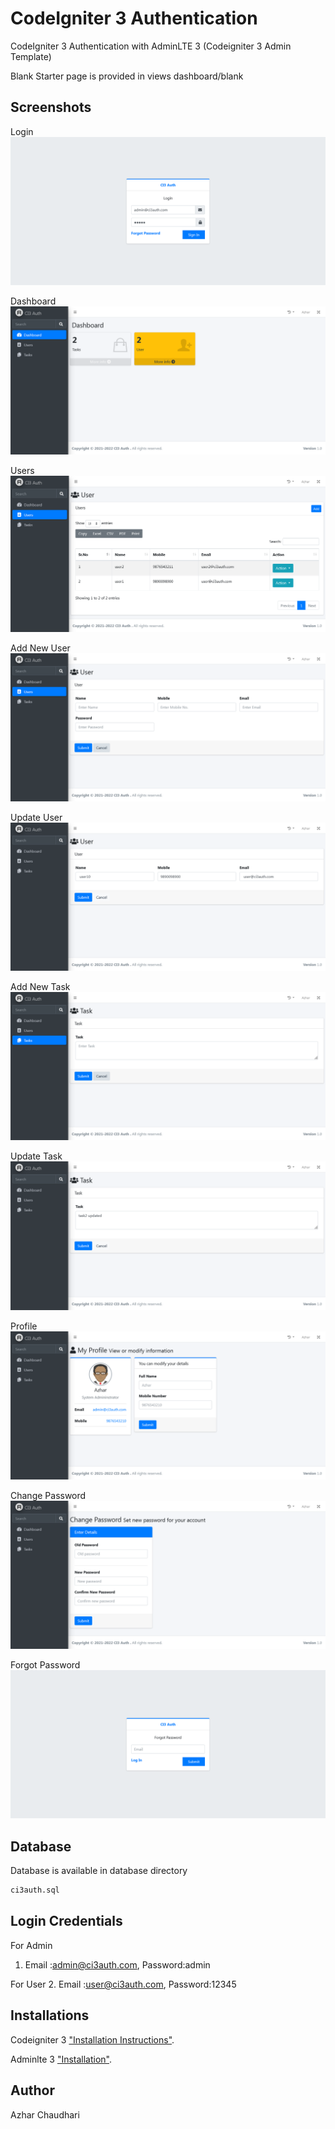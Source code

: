# CodeIgniter 3 Authentication 
CodeIgniter 3 Authentication with AdminLTE 3 (Codeigniter 3 Admin Template)


Blank Starter page is provided in views
dashboard/blank

## Screenshots
Login
![CI3 Auth -Login](screenshots/login.png)

Dashboard
![CI3 Auth -Dashboard](screenshots/dashboard.png)

Users
![CI3 Auth -Users](screenshots/user.png)

Add New User
![CI3 Auth -Add New User](screenshots/new_user.png)

Update User
![CI3 Auth -Update User](screenshots/edit_user.png)

Add New Task
![CI3 Auth -Add New Task](screenshots/new_task.png)

Update Task
![CI3 Auth -Update Task](screenshots/edit_task.png)

Profile
![CI3 Auth -Profile](screenshots/profile.png)

Change Password
![CI3 Auth -Change Password](screenshots/change_password.png)

Forgot Password
![CI3 Auth -Forgot Password](screenshots/forgot_password.png)

## Database
Database is available in database directory
```sql
ci3auth.sql
```


## Login Credentials
For Admin
1. Email :admin@ci3auth.com, Password:admin

For User
2. Email :user@ci3auth.com, Password:12345



## Installations 

Codeigniter 3 ["Installation Instructions"](https://codeigniter.com/userguide3/installation/index.html).

Adminlte 3 ["Installation"](https://adminlte.io/docs/3.0/).

## Author
Azhar Chaudhari
